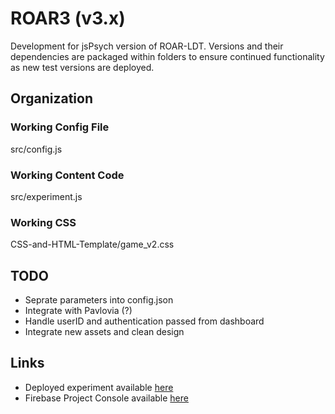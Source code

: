 # ROAR3 (v3.x)

Development for jsPsych  version of ROAR-LDT. 
Versions and their dependencies are packaged within
 folders to ensure continued functionality as new test versions are deployed.

## Organization 
### Working Config File
src/config.js

### Working Content Code 
src/experiment.js

### Working CSS
CSS-and-HTML-Template/game_v2.css

## TODO

- Seprate parameters into config.json
- Integrate with Pavlovia (?)
- Handle userID and authentication passed from dashboard
- Integrate new assets and clean design

## Links

- Deployed experiment available [here](https://gse-yeatmanlab.web.app)
- Firebase Project Console available [here](https://console.firebase.google.com/project/gse-yeatmanlab/overview)
